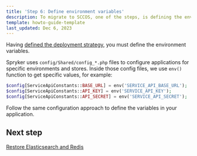 ```yaml
---
title: 'Step 6: Define environment variables'
description: To migrate to SCCOS, one of the steps, is defining the environment variables.
template: howto-guide-template
last_updated: Dec 6, 2023
---
```


Having [defined the deployment strategy](/docs/scos/dev/migration-concepts/migrate-to-sccos/step-5-define-the-deployment-strategy.html), you must define the environment variables.

Spryker uses `config/Shared/config_*.php` files to configure applications for specific environments and stores. Inside those config files, we use `env()` function to get specific values, for example:

```php
$config[ServiceApiConstants::BASE_URL] = env('SERVICE_API_BASE_URL');
$config[ServiceApiConstants::API_KEY] = env('SERVICE_API_KEY');
$config[ServiceApiConstants::API_SECRET] = env('SERVICE_API_SECRET');
```
Follow the same configuration approach to define the variables in your application.

## Next step

[Restore Elasticsearch and Redis](/docs/scos/dev/migration-concepts/migrate-to-sccos/step-7-restore-es-and-redis.html)
